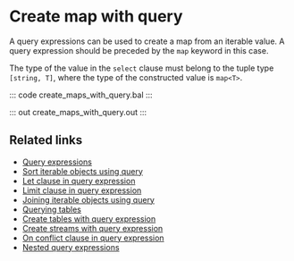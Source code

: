 # Create map with query

A query expressions can be used to create a map from an iterable value. A query expression should be preceded by the `map` keyword in this case.

The type of the value in the `select` clause must belong to the tuple type `[string, T]`, where the type of the constructed value is `map<T>`.

::: code create_maps_with_query.bal :::

::: out create_maps_with_query.out :::

## Related links
- [Query expressions](/learn/by-example/query-expressions)
- [Sort iterable objects using query](/learn/by-example/sort-iterable-objects)
- [Let clause in query expression](/learn/by-example/let-clause)
- [Limit clause in query expression](/learn/by-example/limit-clause)
- [Joining iterable objects using query](/learn/by-example/joining-iterable-objects)
- [Querying tables](/learn/by-example/querying-tables)
- [Create tables with query expression](/learn/by-example/create-tables-with-query)
- [Create streams with query expression](/learn/by-example/create-streams-with-query)
- [On conflict clause in query expression](/learn/by-example/on-conflict-clause)
- [Nested query expressions](/learn/by-example/nested-query-expressions)
